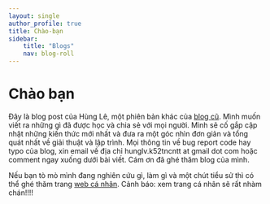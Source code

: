 ```yaml
---
layout: single
author_profile: true
title: Chào-bạn
sidebar:
    title: "Blogs"
    nav: blog-roll
---
```


# Chào bạn

Đây là blog post của Hùng Lê, một phiên bản khác của [blog cũ](http://www.giaithuatlaptrinh.com/?page_id=2). Mình muốn viết ra những gì đã được học và chia sẻ với mọi người. Mình sẽ cố gắp cập nhật những kiến thức mới nhất và đưa ra một góc nhìn đơn giản và tổng quát nhất về giải thuật và lập trình. Mọi thông tin về bug report code hay typo của blog, xin email về địa chỉ hunglv.k52tncntt at gmail dot com hoặc comment ngay xuống dưới bài viết. Cám ơn đã ghé thăm blog của mình.

Nếu bạn tò mò mình đang nghiên cứu gì, làm gì và một chút tiểu sử thì có thể ghé thăm trang [web cá nhân](https://hunglvosu.github.io). Cảnh báo: xem trang cá nhân sẽ rất nhàm chán!!!!
